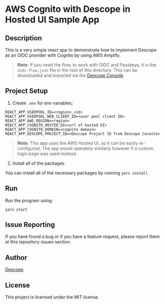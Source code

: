 # AWS Cognito with Descope in Hosted UI Sample App

## Description

This is a very simple react app to demonstrate how to implement Descope as an OIDC provider with Cognito by using AWS Amplify.

> **Note**: If you need the flow, to work with OIDC and Passkeys, it is the `oidc-flow.json` file in the root of this directory. This can be downloaded and imported via the [Descope Console](https://app.descope.com/flows).

## Project Setup

1. Create `.env` for env variables;

```
REACT_APP_USERPOOL_ID=<region>_<id>
REACT_APP_USERPOOL_WEB_CLIENT_ID=<user pool client ID>
REACT_APP_AWS_REGION=<region>
REACT_APP_COGNITO_HOSTED_UI=<url of hosted UI>
REACT_APP_COGNITO_DOMAIN=<cognito domain>
REACT_APP_DESCOPE_PROJECT_ID=<Descope Project ID from Descope Console>
```

> **Note**: This app uses the AWS Hosted UI, so it can be easily re-configured. The app would operately similarly however if a custom login page was used instead.

2. Install all of the packages

You can install all of the necessary packages by running `yarn install`

## Run

Run the program using:

`yarn start`

## Issue Reporting

If you have found a bug or if you have a feature request, please report them at this repository issues section.

## Author

[Descope](https://descope.com)

## License

This project is licensed under the MIT license.
